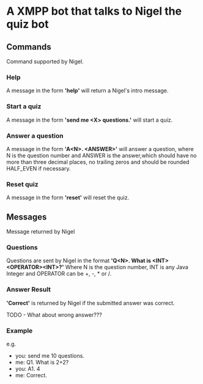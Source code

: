 # A XMPP bot that talks to Nigel the quiz bot

## Commands
Command supported by Nigel.

### Help
A message in the form **'help'** will return a Nigel's intro message.

### Start a quiz
A message in the form **'send me \<X\> questions.'** will start a quiz.

### Answer a question
A message in the form **'A\<N\>. \<ANSWER\>'** will answer a question, 
where N is the question number and ANSWER is the answer,which 
should have no more than three decimal places, no trailing zeros 
and should be rounded HALF_EVEN if necessary.

### Reset quiz
A message in the form **'reset'** will reset the quiz.

## Messages 
Message returned by Nigel

### Questions

Questions are sent by Nigel in the format **'Q\<N\>. What is \<INT\>\<OPERATOR\>\<INT\>?'**
Where N is the question number, INT is any Java Integer and OPERATOR can
be +, -, * or /.

### Answer Result

**'Correct'** is returned by Nigel if the submitted answer was correct.

TODO - What about wrong answer???


### Example


e.g.


* you: send me 10 questions.
* me: Q1. What is 2+2?
* you: A1. 4
* me: Correct.

